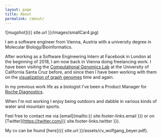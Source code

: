 ```yaml
---
layout: page
title: About
permalink: /about/
---
```


![mugshot]({{ site.url }}/images/smallCar4.jpg)

I am a software engineer from Vienna, Austria with a university degree in Molecular Biology/Bioinformatics.

After working as a Software Engineering Intern at Facebook in London at the beginning of 2018, I am now back in Vienna doing freelancing work. I have been visiting the [Computational Genomics Lab](https://cgl.genomics.ucsc.edu/) at the University of California Santa Cruz before, and since then I have been working with them on the [visualization of graph genomes](https://github.com/vgteam/sequenceTubeMap) time and again.

In my previous work life as a biologist I've been a Product Manager for [Roche Diagnostics](http://www.roche.com/about/business/diagnostics.htm).

When I'm not working I enjoy being outdoors and dabble in various kinds of water and mountain sports.

Feel free to contact me via [email](mailto:{{ site.footer-links.email }}) or on [Twitter](https://twitter.com/{{ site.footer-links.twitter }}).

My cv can be found [here]({{ site.url }}/assets/cv_wolfgang_beyer.pdf).
